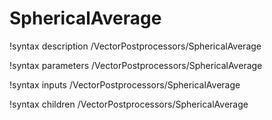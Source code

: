 <!-- MOOSE Documentation Stub: Remove this when content is added. -->

# SphericalAverage

!syntax description /VectorPostprocessors/SphericalAverage

!syntax parameters /VectorPostprocessors/SphericalAverage

!syntax inputs /VectorPostprocessors/SphericalAverage

!syntax children /VectorPostprocessors/SphericalAverage
